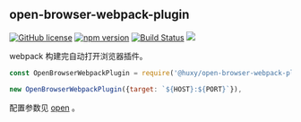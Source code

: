 ## open-browser-webpack-plugin

[![GitHub license](https://img.shields.io/badge/license-MIT-blue.svg)](https://github.com/ahyiru/open-browser-webpack-plugin/blob/develop/LICENSE)
[![npm version](https://img.shields.io/npm/v/@huxy/open-browser-webpack-plugin.svg)](https://www.npmjs.com/package/@huxy/open-browser-webpack-plugin)
[![Build Status](https://api.travis-ci.com/ahyiru/open-browser-webpack-plugin.svg?branch=master)](https://app.travis-ci.com/github/ahyiru/open-browser-webpack-plugin)
[![](https://img.shields.io/badge/blog-ihuxy-blue.svg)](http://ihuxy.com/)

webpack 构建完自动打开浏览器插件。

```javascript
const OpenBrowserWebpackPlugin = require('@huxy/open-browser-webpack-plugin');

new OpenBrowserWebpackPlugin({target: `${HOST}:${PORT}`}),

```

配置参数见 [open](https://www.npmjs.com/package/open) 。
